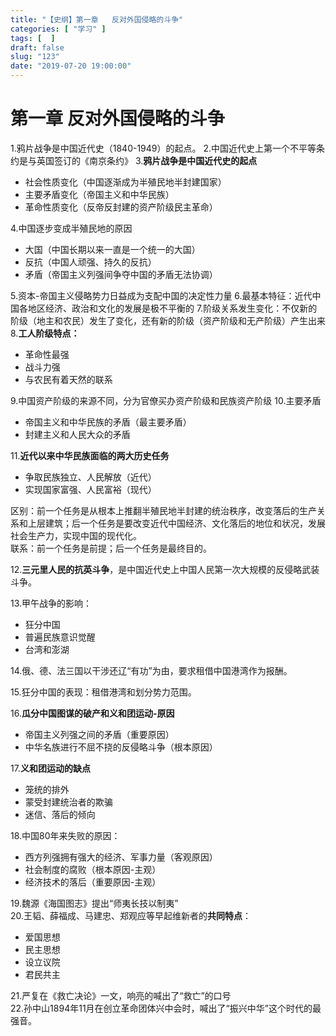 ```yaml
---
title: "【史纲】第一章   反对外国侵略的斗争"
categories: [ "学习" ]
tags: [  ]
draft: false
slug: "123"
date: "2019-07-20 19:00:00"
---
```


# 第一章   反对外国侵略的斗争

1.鸦片战争是中国近代史（1840-1949）的起点。
2.中国近代史上第一个不平等条约是与英国签订的《南京条约》
3.**鸦片战争是中国近代史的起点**
-  社会性质变化（中国逐渐成为半殖民地半封建国家）
-  主要矛盾变化（帝国主义和中华民族）
-  革命性质变化（反帝反封建的资产阶级民主革命）

4.中国逐步变成半殖民地的原因
-  大国（中国长期以来一直是一个统一的大国）
- 反抗（中国人顽强、持久的反抗）
- 矛盾（帝国主义列强间争夺中国的矛盾无法协调）

5.资本-帝国主义侵略势力日益成为支配中国的决定性力量
6.最基本特征：近代中国各地区经济、政治和文化的发展是极不平衡的
7.阶级关系发生变化：不仅新的阶级（地主和农民）发生了变化，还有新的阶级（资产阶级和无产阶级）产生出来
8.**工人阶级特点：**
-  革命性最强
- 战斗力强
- 与农民有着天然的联系

9.中国资产阶级的来源不同，分为官僚买办资产阶级和民族资产阶级
10.主要矛盾
- 帝国主义和中华民族的矛盾（最主要矛盾）
- 封建主义和人民大众的矛盾

11.**近代以来中华民族面临的两大历史任务**
-  争取民族独立、人民解放（近代）
- 实现国家富强、人民富裕（现代）

区别：前一个任务是从根本上推翻半殖民地半封建的统治秩序，改变落后的生产关系和上层建筑；后一个任务是要改变近代中国经济、文化落后的地位和状况，发展社会生产力，实现中国的现代化。 <br />联系：前一个任务是前提；后一个任务是最终目的。

12.**三元里人民的抗英斗争**，是中国近代史上中国人民第一次大规模的反侵略武装斗争。

13.甲午战争的影响：

-  狂分中国
- 普遍民族意识觉醒
- 台湾和澎湖

14.俄、德、法三国以干涉还辽“有功”为由，要求租借中国港湾作为报酬。

15.狂分中国的表现：租借港湾和划分势力范围。

16.**瓜分中国图谋的破产和义和团运动-原因**

-  帝国主义列强之间的矛盾（重要原因）
- 中华名族进行不屈不挠的反侵略斗争（根本原因）

17.**义和团运动的缺点**

- 笼统的排外
- 蒙受封建统治者的欺骗
- 迷信、落后的倾向

18.中国80年来失败的原因：

-  西方列强拥有强大的经济、军事力量（客观原因）
- 社会制度的腐败（根本原因-主观）
- 经济技术的落后（重要原因-主观）

19.魏源《海国图志》提出“师夷长技以制夷”<br />20.王韬、薛福成、马建忠、郑观应等早起维新者的**共同特点**：

-  爱国思想
- 民主思想
- 设立议院
- 君民共主

21.严复在《救亡决论》一文，响亮的喊出了“救亡”的口号<br />22.孙中山1894年11月在创立革命团体兴中会时，喊出了“振兴中华”这个时代的最强音。


